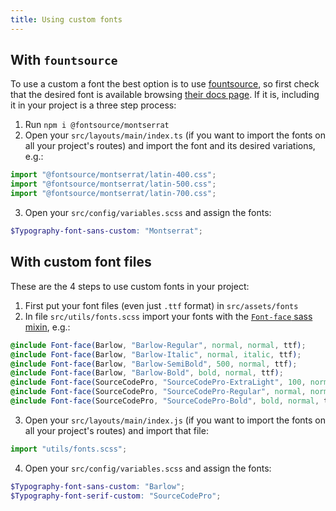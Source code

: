 ```yaml
---
title: Using custom fonts
---
```


## With `fountsource`

To use a custom a font the best option is to use [fountsource](https://github.com/fontsource/fontsource), so first check that the desired font is available browsing [their docs page](https://fontsource.org/fonts). If it is, including it in your project is a three step process:

1. Run `npm i @fontsource/montserrat`
2. Open your `src/layouts/main/index.ts` (if you want to import the fonts on all your project's routes) and import the font and its desired variations, e.g.:

```ts
import "@fontsource/montserrat/latin-400.css";
import "@fontsource/montserrat/latin-500.css";
import "@fontsource/montserrat/latin-700.css";
```

3. Open your `src/config/variables.scss` and assign the fonts:

```scss
$Typography-font-sans-custom: "Montserrat";
```

## With custom font files

These are the 4 steps to use custom fonts in your project:

1. First put your font files (even just `.ttf` format) in `src/assets/fonts`
2. In file `src/utils/fonts.scss` import your fonts with the [`Font-face` sass mixin](https://gitlab.com/olmokit/olmokit/-/tree/main/core/scss/mixins/_fonts.scss), e.g.:

```scss
@include Font-face(Barlow, "Barlow-Regular", normal, normal, ttf);
@include Font-face(Barlow, "Barlow-Italic", normal, italic, ttf);
@include Font-face(Barlow, "Barlow-SemiBold", 500, normal, ttf);
@include Font-face(Barlow, "Barlow-Bold", bold, normal, ttf);
@include Font-face(SourceCodePro, "SourceCodePro-ExtraLight", 100, normal, ttf);
@include Font-face(SourceCodePro, "SourceCodePro-Regular", normal, normal, ttf);
@include Font-face(SourceCodePro, "SourceCodePro-Bold", bold, normal, ttf);
```

3. Open your `src/layouts/main/index.js` (if you want to import the fonts on all your project's routes) and import that file:

```js
import "utils/fonts.scss";
```

4. Open your `src/config/variables.scss` and assign the fonts:

```scss
$Typography-font-sans-custom: "Barlow";
$Typography-font-serif-custom: "SourceCodePro";
```

